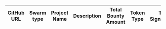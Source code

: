 GitHub URL | Swarm type | Project Name | Description | Total Bounty Amount | Token Type | Tx Signature | 
|-------------|-------------|--------------|------------|---------------------|------------|--------------|

